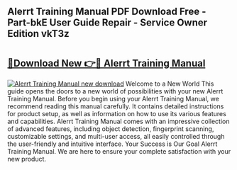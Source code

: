 ## Alerrt Training Manual PDF Download Free - Part-bkE User Guide Repair - Service Owner Edition vkT3z

# <h2><a href="http://bc45340.oget.top/?id=Alerrt+Training+Manual">🔗Download New 👉🔴 Alerrt Training Manual</a></h2>

[![Alerrt Training Manual new download](https://i.imgur.com/5g1atiW.png)](http://bc45340.oget.top/?id=Alerrt+Training+Manual)
Welcome to a New World This guide opens the doors to a new world of possibilities with your new Alerrt Training Manual. Before you begin using your Alerrt Training Manual, we recommend reading this manual carefully. It contains detailed instructions for product setup, as well as information on how to use its various features and capabilities. Alerrt Training Manual comes with an impressive collection of advanced features, including object detection, fingerprint scanning, customizable settings, and multi-user access, all easily controlled through the user-friendly and intuitive interface. Your Success is Our Goal Alerrt Training Manual. We are here to ensure your complete satisfaction with your new product.
